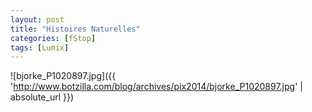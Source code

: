 ```yaml
---
layout: post
title: "Histoires Naturelles"
categories: [fStop]
tags: [Lumix]
---
```



![bjorke_P1020897.jpg]({{ 'http://www.botzilla.com/blog/archives/pix2014/bjorke_P1020897.jpg' | absolute_url }})



